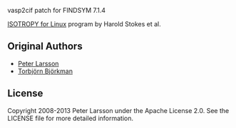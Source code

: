 vasp2cif patch for FINDSYM 7.1.4

[ISOTROPY for Linux](https://iso.byu.edu/iso/isolinux.php) program by Harold Stokes et al. 

## Original Authors

* [Peter Larsson](http://www.nsc.liu.se/~pla/)
* [Torbjörn Björkman](http://physics.aalto.fi/personnel/?id=538)

## License

Copyright 2008-2013 Peter Larsson under the Apache License 2.0. See the LICENSE file for more detailed information.
